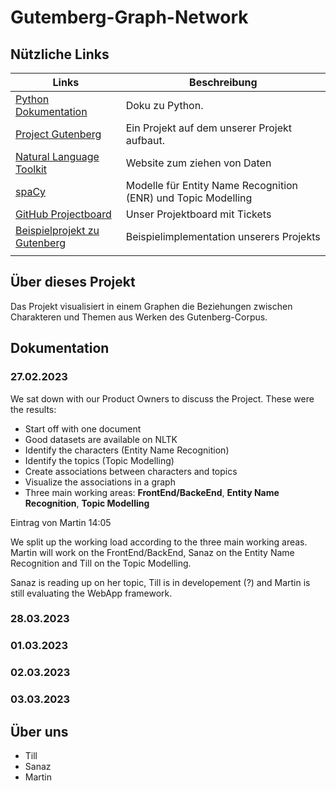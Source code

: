 # Gutemberg-Graph-Network

## Nützliche Links 
| Links  |Beschreibung   |
|---|---|
| [Python Dokumentation](https://docs.python.org/3.11/library/index.html)  | Doku zu Python.  |
| [Project Gutenberg](https://www.gutenberg.org/)  | Ein Projekt auf dem unserer Projekt aufbaut.  |
| [Natural Language Toolkit](https://www.nltk.org/) | Website zum ziehen von Daten  |
| [spaCy](https://spacy.io/)  | Modelle für Entity Name Recognition (ENR) und Topic Modelling  |
| [GitHub Projectboard](https://github.com/users/schanikk/projects/3/views/1?layout=board)  | Unser Projektboard mit Tickets  |
| [Beispielprojekt zu Gutenberg](https://dharc-org.github.io/mythlod/index.html)  | Beispielimplementation unserers Projekts  |
|   |   |

## Über dieses Projekt

Das Projekt visualisiert in einem Graphen die Beziehungen zwischen Charakteren und Themen aus Werken des Gutenberg-Corpus.

## Dokumentation

### 27.02.2023

We sat down with our Product Owners to discuss the Project. These were the results:
- Start off with one document
- Good datasets are available on NLTK
- Identify the characters (Entity Name Recognition)
- Identify the topics (Topic Modelling)
- Create associations between characters and topics
- Visualize the associations in a graph
- Three main working areas: **FrontEnd/BackeEnd**, **Entity Name Recognition**, **Topic Modelling**

Eintrag von Martin 14:05

We split up the working load according to the three main working areas. Martin will work on the FrontEnd/BackEnd, Sanaz on the Entity Name Recognition and Till on the Topic Modelling.

Sanaz is reading up on her topic, Till is in developement (?) and Martin is still evaluating the WebApp framework.



### 28.03.2023

### 01.03.2023

### 02.03.2023

### 03.03.2023

## Über uns

- Till
- Sanaz
- Martin